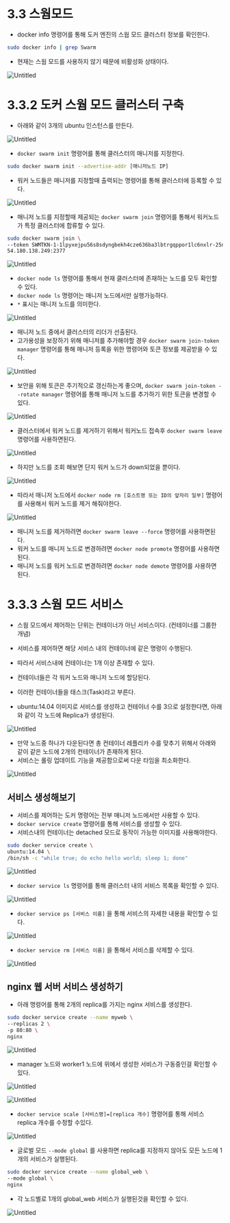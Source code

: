 # 3.3 스웜모드

- docker info 명령어를 통해 도커 엔진의 스웜 모드 클러스터 정보를 확인한다.

```bash
sudo docker info | grep Swarm
```

- 현재는 스웜 모드를 사용하지 않기 때문에 비활성화 상태이다.

![Untitled](./images/3-3/Untitled.png)

# 3.3.2 도커 스웜 모드 클러스터 구축

- 아래와 같이 3개의 ubuntu 인스턴스를 만든다.

![Untitled](./images/3-3/Untitled%201.png)

- `docker swarm init` 명령어를 통해 클러스터의 매니저를 지정한다.

```bash
sudo docker swarm init --advertise-addr [매니저노드 IP]
```

- 워커 노드들은 매니저를 지정할때 출력되는 명령어를 통해 클러스터에 등록할 수 있다.

![Untitled](./images/3-3/Untitled%202.png)

- 매니저 노드를 지정할때 제공되는 `docker swarm join` 명령어를 통해서 워커노드가 특정 클러스터에 합류할 수 있다.

```bash
sudo docker swarm join \
--token SWMTKN-1-1lpyxejpu56s8sdyngbekh4cze636ba3lbtrgqppor1lc6nxlr-25nigv1hhe8q33twg1d6ckfzm \
54.180.138.249:2377
```

![Untitled](./images/3-3/Untitled%203.png)

- `docker node ls` 명령어를 통해서 현재 클러스터에 존재하는 노드를 모두 확인할 수 있다.
- `docker node ls` 명령어는 매니저 노드에서만 실행가능하다.
- `*` 표시는 매니저 노드를 의미한다.

![Untitled](./images/3-3/Untitled%204.png)

- 매니저 노드 중에서 클러스터의 리더가 선출된다.
- 고가용성을 보장하기 위해 매니저를 추가해야할 경우 `docker swarm join-token manager` 명령어를 통해 매니저 등록을 위한 명령어와 토큰 정보를 제공받을 수 있다.

![Untitled](./images/3-3/Untitled%205.png)

- 보안을 위해 토큰은 주기적으로 갱신하는게 좋으며, `docker swarm join-token --rotate manager` 명령어를 통해 매니저 노드를 추가하기 위한 토큰을 변경할 수 있다.

![Untitled](./images/3-3/Untitled%206.png)

- 클러스터에서 워커 노드를 제거하기 위해서 워커노드 접속후 `docker swarm leave` 명령어를 사용하면된다.

![Untitled](./images/3-3/Untitled%207.png)

- 하지만 노드를 조회 해보면 단지 워커 노드가 down되었을 뿐이다.

![Untitled](./images/3-3/Untitled%208.png)

- 따라서 매니저 노드에서 `docker node rm [호스트명 또는 ID의 앞자리 일부]` 명령어를 사용해서 워커 노드를 제거 해줘야한다.

![Untitled](./images/3-3/Untitled%209.png)

- 매니저 노드를 제거하려면 `docker swarm leave --force` 명령어를 사용하면된다.
- 워커 노드를 매니저 노드로 변경하려면 `docker node promote` 명령어를 사용하면 된다.
- 매니저 노드를 워커 노드로 변경하려면 `docker node demote` 명령어를 사용하면 된다.

# 3.3.3 스웜 모드 서비스

- 스웜 모드에서 제어하는 단위는 컨테이너가 아닌 서비스이다. (컨테이너를 그룹한 개념)
- 서비스를 제어하면 해당 서비스 내의 컨테이너에 같은 명령이 수행된다.
- 따라서 서비스내에 컨테이너는 1개 이상 존재할 수 있다.
- 컨테이너들은 각 워커 노드와 매니저 노드에 할당된다.
- 이러한 컨테이너들을 태스크(Task)라고 부른다.

- ubuntu:14.04 이미지로 서비스를 생성하고 컨테이너 수를 3으로 설정한다면, 아래와 같이 각 노드에 Replica가 생성된다.

![Untitled](./images/3-3/Untitled%2010.png)

- 만약 노드중 하나가 다운된다면 총 컨테이너 레플리카 수를 맞추기 위해서 아래와 같이 같은 노드에 2개의 컨테이너가 존재하게 된다.
- 서비스는 롤링 업데이트 기능을 제공함으로써 다운 타임을 최소화한다.

![Untitled](./images/3-3/Untitled%2011.png)

## 서비스 생성해보기

- 서비스를 제어하는 도커 명령어는 전부 매니저 노드에서만 사용할 수 있다.
- `docker service create` 명령어를 통해 서비스를 생성할 수 있다.
- 서비스내의 컨테이너는 detached 모드로 동작이 가능한 이미지를 사용해야한다.

```bash
sudo docker service create \
ubuntu:14.04 \
/bin/sh -c "while true; do echo hello world; sleep 1; done"
```

![Untitled](./images/3-3/Untitled%2012.png)

- `docker service ls` 명령어를 통해 클러스터 내의 서비스 목록을 확인할 수 있다.

![Untitled](./images/3-3/Untitled%2013.png)

- `docker service ps [서비스 이름]` 을 통해 서비스의 자세한 내용을 확인할 수 있다.

![Untitled](./images/3-3/Untitled%2014.png)

- `docker service rm [서비스 이름]` 을 통해서 서비스를 삭제할 수 있다.

![Untitled](./images/3-3/Untitled%2015.png)

## nginx 웹 서버 서비스 생성하기

- 아래 명령어를 통해  2개의 replica를 가지는 nginx 서비스를 생성한다.

```bash
sudo docker service create --name myweb \
--replicas 2 \
-p 80:80 \
nginx
```

![Untitled](./images/3-3/Untitled%2016.png)

- manager 노드와 worker1 노드에 위에서 생성한 서비스가 구동중인걸 확인할 수 있다.

![Untitled](./images/3-3/Untitled%2017.png)

![Untitled](./images/3-3/Untitled%2018.png)

- `docker service scale [서비스명]=[replica 개수]` 명령어를 통해 서비스 replica 개수를 수정할 수있다.

![Untitled](./images/3-3/Untitled%2019.png)

- 글로벌 모드 `--mode global` 를 사용하면 replica를 지정하지 않아도 모든 노드에 1개의 서비스가 실행된다.

```bash
sudo docker service create --name global_web \
--mode global \
nginx
```

- 각 노드별로 1개의 global_web 서비스가 실행된것을 확인할 수 있다.

![Untitled](./images/3-3/Untitled%2020.png)